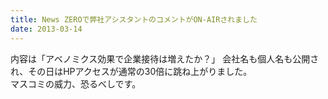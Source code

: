 ```yaml
---
title: News ZEROで弊社アシスタントのコメントがON-AIRされました
date: 2013-03-14
---
```


内容は「アベノミクス効果で企業接待は増えたか？」
​
会社名も個人名も公開され、その日はHPアクセスが通常の30倍に跳ね上がりました。  
マスコミの威力、恐るべしです。
